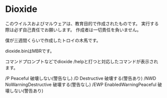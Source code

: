 # Dioxide

このウイルスおよびマルウェアは、教育目的で作成されたものです。
実行する際は必ず自己責任でお願いします。
作成者は一切責任を負いません。

僕が三週間くらいで作成したトロイの木馬です。

dioxide.binはMBRです。

コマンドプロンプトなどでdioxide /helpと打つと対応したコマンドが表示されます。

/P Peaceful 破壊しない(警告なし)
/D Destructive 破壊する(警告あり)
/NWD NoWarningDestructive 破壊する(警告なし)
/EWP EnabledWarningPeaceful 破壊しない(警告あり)
